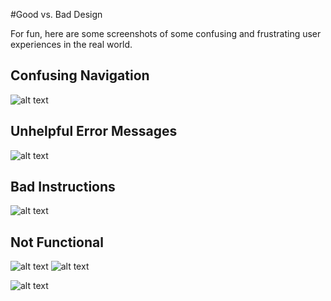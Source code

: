 #Good vs. Bad Design

For fun, here are some screenshots of some confusing and frustrating user experiences in the real world. 

Confusing Navigation
--------------------------------------------------------------------------------
![alt text](http://image.slidesharecdn.com/whyuxfailswithnotes-140423124025-phpapp02/95/why-ux-fails-with-notes-1-638.jpg?cb=1398256944 "Navigation")

Unhelpful Error Messages
--------------------------------------------------------------------------------
![alt text](http://1.bp.blogspot.com/_vMlgx0nq3zs/TT6ZhqNnmxI/AAAAAAAAACw/xbp5IQlZ78A/s1600/Medication-Errors-Definition.jpg "Navigation")

Bad Instructions
--------------------------------------------------------------------------------
![alt text](https://s-media-cache-ak0.pinimg.com/236x/7b/45/4e/7b454eaea0870e76de689470ff7f262f.jpg "Navigation")


Not Functional
--------------------------------------------------------------------------------
![alt text](http://blogs.artinfo.com/objectlessons/files/2013/02/design-fail.jpg "Navigation")
![alt text](https://s-media-cache-ak0.pinimg.com/236x/9c/7b/76/9c7b76770a27b91def123e71c4f8a17d.jpg "Navigation")

![alt text](https://encrypted-tbn2.gstatic.com/images?q=tbn:ANd9GcSXp_-iwsMq6mKGjvRi9hxqOWiVQqD2FxGQ3gm-4JyPOKUARv21yQ "Navigation")





